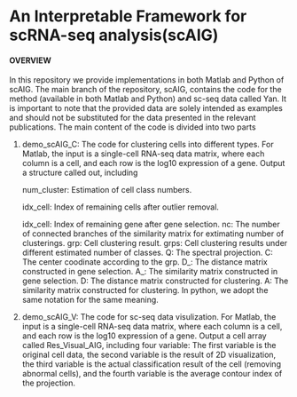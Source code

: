 # An Interpretable Framework for scRNA-seq analysis(scAIG)
#### OVERVIEW
In this repository we provide implementations in both Matlab and Python of scAIG. The main branch of the repository, scAIG, contains the code for the method (available in both Matlab and Python) and sc-seq data called Yan. It is important to note that the provided data are solely intended as examples and should not be substituted for the data presented in the relevant publications. The main content of the code is divided into two parts
  1. demo_scAIG_C: The code for clustering cells into different types. For Matlab, the input is a single-cell RNA-seq data matrix, where each column is a cell, and each row is the log10 expression of a gene. Output a structure called out, including

     num_cluster: Estimation of cell class numbers.
     
     idx_cell:  Index of remaining cells after outlier removal.
     
     idx_cell: Index of remaining gene after gene selection.
     nc: The number of connected branches of the similarity matrix for extimating number of clusterings.
     grp: Cell clustering result.
     grps: Cell clustering results under different estimated number of classes.
     Q: The spectral projection.
     C: The center coodinate according to the grp.
     D_: The distance matrix constructed in gene selection.
     A_: The similarity matrix constructed in gene selection.
     D: The distance matrix constructed for clustering.
     A: The similarity matrix constructed for clustering.
     In python, we adopt the same notation for the same meaning.
  2. demo_scAIG_V: The code for sc-seq data visulization. For Matlab, the input is a single-cell RNA-seq data matrix, where each column is a cell, and each row is the log10 expression of a gene. Output a cell array called Res_Visual_AIG, including four variable:
     The first variable is the original cell data, the second variable is the result of 2D visualization, the third variable is the actual classification result of the cell (removing abnormal cells), and the fourth variable is the average contour index of the projection.
